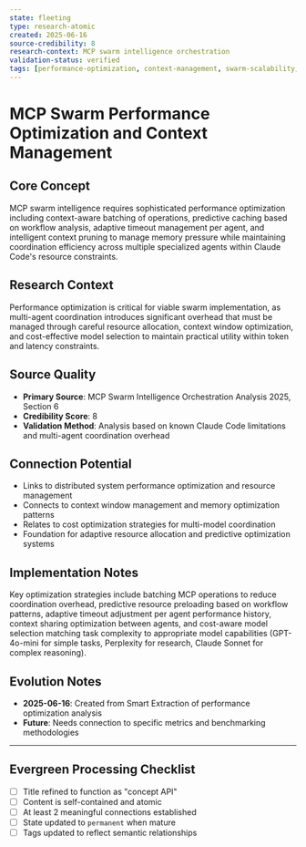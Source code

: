```yaml
---
state: fleeting
type: research-atomic
created: 2025-06-16
source-credibility: 8
research-context: MCP swarm intelligence orchestration
validation-status: verified
tags: [performance-optimization, context-management, swarm-scalability, resource-optimization, cost-efficiency]
---
```


# MCP Swarm Performance Optimization and Context Management

## Core Concept

MCP swarm intelligence requires sophisticated performance optimization including context-aware batching of operations, predictive caching based on workflow analysis, adaptive timeout management per agent, and intelligent context pruning to manage memory pressure while maintaining coordination efficiency across multiple specialized agents within Claude Code's resource constraints.

## Research Context

Performance optimization is critical for viable swarm implementation, as multi-agent coordination introduces significant overhead that must be managed through careful resource allocation, context window optimization, and cost-effective model selection to maintain practical utility within token and latency constraints.

## Source Quality

- **Primary Source**: MCP Swarm Intelligence Orchestration Analysis 2025, Section 6
- **Credibility Score**: 8
- **Validation Method**: Analysis based on known Claude Code limitations and multi-agent coordination overhead

## Connection Potential

- Links to distributed system performance optimization and resource management
- Connects to context window management and memory optimization patterns
- Relates to cost optimization strategies for multi-model coordination
- Foundation for adaptive resource allocation and predictive optimization systems

## Implementation Notes

Key optimization strategies include batching MCP operations to reduce coordination overhead, predictive resource preloading based on workflow patterns, adaptive timeout adjustment per agent performance history, context sharing optimization between agents, and cost-aware model selection matching task complexity to appropriate model capabilities (GPT-4o-mini for simple tasks, Perplexity for research, Claude Sonnet for complex reasoning).

## Evolution Notes

- **2025-06-16**: Created from Smart Extraction of performance optimization analysis
- **Future**: Needs connection to specific metrics and benchmarking methodologies

---

## Evergreen Processing Checklist

- [ ] Title refined to function as "concept API"
- [ ] Content is self-contained and atomic
- [ ] At least 2 meaningful connections established  
- [ ] State updated to `permanent` when mature
- [ ] Tags updated to reflect semantic relationships